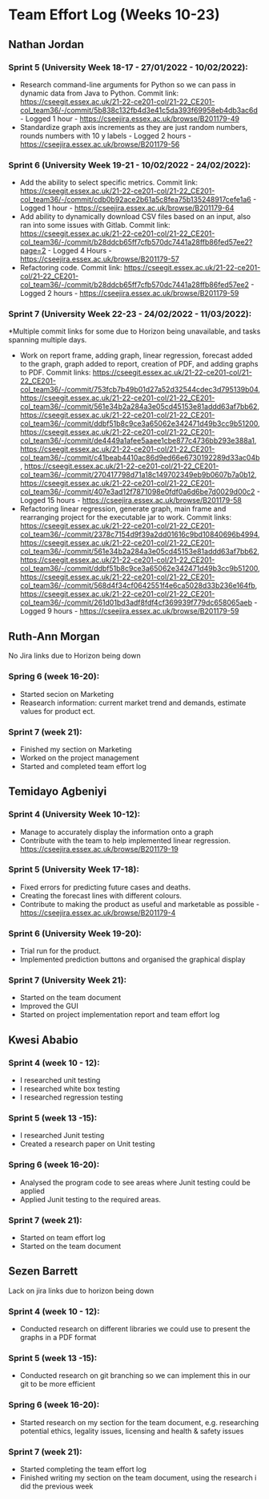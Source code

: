 # Team Effort Log (Weeks 10-23)


## Nathan Jordan

### Sprint 5 (University Week 18-17 - 27/01/2022 - 10/02/2022):
* Research command-line arguments for Python so we can pass in dynamic data from Java to Python. Commit link: https://cseegit.essex.ac.uk/21-22-ce201-col/21-22_CE201-col_team36/-/commit/5b838c132fb4d3e41c5da393f69958eb4db3ac6d - Logged 1 hour - https://cseejira.essex.ac.uk/browse/B201179-49
* Standardize graph axis increments as they are just random numbers, rounds numbers with 10 y labels - Logged 2 hours - https://cseejira.essex.ac.uk/browse/B201179-56

### Sprint 6 (University Week 19-21 - 10/02/2022 - 24/02/2022):
* Add the ability to select specific metrics. Commit link: https://cseegit.essex.ac.uk/21-22-ce201-col/21-22_CE201-col_team36/-/commit/cdb0b92ace2b61a5c8fea75b135248917cefe1a6 - Logged 1 hour - https://cseejira.essex.ac.uk/browse/B201179-64
* Add ability to dynamically download CSV files based on an input, also ran into some issues with Gitlab. Commit link: https://cseegit.essex.ac.uk/21-22-ce201-col/21-22_CE201-col_team36/-/commit/b28ddcb65ff7cfb570dc7441a28ffb86fed57ee2?page=2 - Logged 4 Hours  - https://cseejira.essex.ac.uk/browse/B201179-57
* Refactoring code. Commit link: https://cseegit.essex.ac.uk/21-22-ce201-col/21-22_CE201-col_team36/-/commit/b28ddcb65ff7cfb570dc7441a28ffb86fed57ee2 - Logged 2 hours - https://cseejira.essex.ac.uk/browse/B201179-59

### Sprint 7 (University Week 22-23 - 24/02/2022 - 11/03/2022):
*Multiple commit links for some due to Horizon being unavailable, and tasks spanning multiple days.
* Work on report frame, adding graph, linear regression, forecast added to the graph, graph added to report, creation of PDF, and adding graphs to PDF. Commit links: https://cseegit.essex.ac.uk/21-22-ce201-col/21-22_CE201-col_team36/-/commit/753fcb7b49b01d27a52d32544cdec3d795139b04, https://cseegit.essex.ac.uk/21-22-ce201-col/21-22_CE201-col_team36/-/commit/561e34b2a284a3e05cd45153e81addd63af7bb62, https://cseegit.essex.ac.uk/21-22-ce201-col/21-22_CE201-col_team36/-/commit/ddbf51b8c9ce3a65062e342471d49b3cc9b51200, https://cseegit.essex.ac.uk/21-22-ce201-col/21-22_CE201-col_team36/-/commit/de4449a1afee5aaee1cbe877c4736bb293e388a1, https://cseegit.essex.ac.uk/21-22-ce201-col/21-22_CE201-col_team36/-/commit/c41beab4410ac86d9ed66e6730192289d33ac04b, https://cseegit.essex.ac.uk/21-22-ce201-col/21-22_CE201-col_team36/-/commit/270417798d71a18c149702349eb9b0607b7a0b12, https://cseegit.essex.ac.uk/21-22-ce201-col/21-22_CE201-col_team36/-/commit/407e3ad12f7871098e0fdf0a6d6be7d0029d00c2 - Logged 15 hours - https://cseejira.essex.ac.uk/browse/B201179-58
* Refactoring linear regression, generate graph, main frame and rearranging project for the executable jar to work. Commit links: https://cseegit.essex.ac.uk/21-22-ce201-col/21-22_CE201-col_team36/-/commit/2378c7154d9f39a2dd01616c9bd10840696b4994, https://cseegit.essex.ac.uk/21-22-ce201-col/21-22_CE201-col_team36/-/commit/561e34b2a284a3e05cd45153e81addd63af7bb62, https://cseegit.essex.ac.uk/21-22-ce201-col/21-22_CE201-col_team36/-/commit/ddbf51b8c9ce3a65062e342471d49b3cc9b51200, https://cseegit.essex.ac.uk/21-22-ce201-col/21-22_CE201-col_team36/-/commit/568d4f34cf0642551f4e6ca5028d33b236e164fb, https://cseegit.essex.ac.uk/21-22-ce201-col/21-22_CE201-col_team36/-/commit/261d01bd3adf8fdf4cf369939f779dc658065aeb - Logged 9 hours - https://cseejira.essex.ac.uk/browse/B201179-59





## Ruth-Ann Morgan
No Jira links due to Horizon being down

### Spring 6 (week 16-20):
* Started secion on Marketing
* Reasearch information: current market trend and demands, estimate values for product ect.

### Sprint 7 (week 21):
* Finished my section on Marketing
* Worked on the project management
* Started and completed team effort log




## Temidayo Agbeniyi

### Sprint 4 (University Week 10-12):
* Manage to accurately display the information onto a graph
* Contribute with the team to help implemented linear regression.
https://cseejira.essex.ac.uk/browse/B201179-19

### Sprint 5 (University Week 17-18):
* Fixed errors for predicting future cases and deaths.
* Creating the forecast lines with different colours.
* Contribute to making the product as useful and marketable as possible - https://cseejira.essex.ac.uk/browse/B201179-4 

### Sprint 6 (University Week 19-20):
* Trial run for the product.
* Implemented prediction buttons and organised the graphical display

### Sprint 7 (University Week 21):
* Started on the team document
* Improved the GUI
* Started on project implementation report and team effort log



## Kwesi Ababio

### Sprint 4 (week 10 - 12):
* I researched unit testing  
* I researched white box testing 
* I researched regression testing

### Sprint 5 (week 13 -15):
* I researched Junit testing
* Created a research paper on Unit testing

### Spring 6 (week 16-20):
* Analysed the program code to see areas where Junit testing could be applied
* Applied Junit testing to the required areas.

### Sprint 7 (week 21):
* Started on team effort log
* Started on the team document 


## Sezen Barrett
Lack on jira links due to horizon being down

### Sprint 4 (week 10 - 12):
* Conducted research on different libraries we could use to present the graphs in a PDF format

### Sprint 5 (week 13 -15):
* Conducted research on git branching so we can implement this in our git to be more efficient 

### Spring 6 (week 16-20):
* Started research on my section for the team document, e.g. researching potential ethics, legality issues, licensing and health & safety issues

### Sprint 7 (week 21):
* Started completing the team effort log
* Finished writing my section on the team document, using the research i did the previous week
